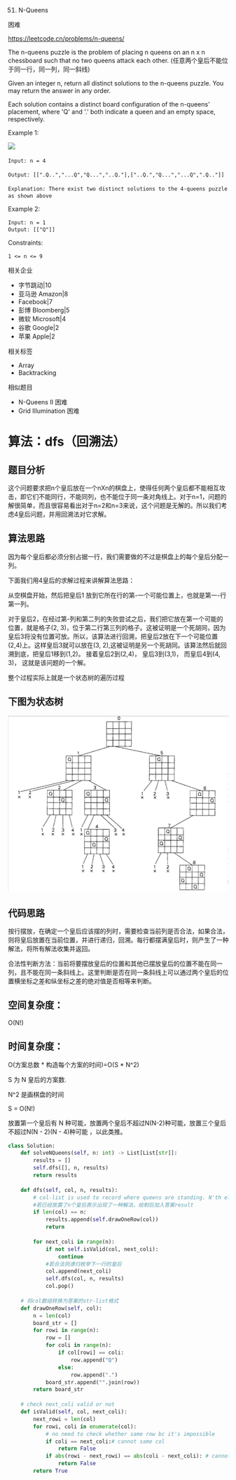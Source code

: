 51. N-Queens

困难

https://leetcode.cn/problems/n-queens/



The n-queens puzzle is the problem of placing n queens on an n x n chessboard such that no two queens attack each other. (任意两个皇后不能位于同一行，同一列，同一斜线)

Given an integer n, return all distinct solutions to the n-queens puzzle. You may return the answer in any order.

Each solution contains a distinct board configuration of the n-queens' placement, where 'Q' and '.' both indicate a queen and an empty space, respectively.

 

Example 1:

![](https://assets.leetcode.com/uploads/2020/11/13/queens.jpg)
```
Input: n = 4

Output: [[".Q..","...Q","Q...","..Q."],["..Q.","Q...","...Q",".Q.."]]

Explanation: There exist two distinct solutions to the 4-queens puzzle as shown above
```

Example 2:
```
Input: n = 1
Output: [["Q"]]
``` 

Constraints:
```
1 <= n <= 9
```

相关企业

- 字节跳动|10
- 亚马逊 Amazon|8
- Facebook|7
- 彭博 Bloomberg|5
- 微软 Microsoft|4
- 谷歌 Google|2
- 苹果 Apple|2


相关标签
- Array
- Backtracking

相似题目
- N-Queens II
困难
- Grid Illumination
困难

# 算法：dfs（回溯法）
## 题目分析

这个问题要求把n个皇后放在一个nXn的棋盘上，使得任何两个皇后都不能相互攻击，即它们不能同行，不能同列，也不能位于同一条对角线上。对于n=1，问题的解很简单，而且很容易看出对于n=2和n=3来说，这个问题是无解的。所以我们考虑4皇后问题，并用回溯法对它求解。

## 算法思路
因为每个皇后都必须分别占据一行，我们需要做的不过是棋盘上的每个皇后分配一列。

下面我们用4皇后的求解过程来讲解算法思路：

从空棋盘开始，然后把皇后1 放到它所在行的第-一个可能位置上，也就是第一-行第一列。

对于皇后2，在经过第-列和第二列的失败尝试之后，我们把它放在第一个可能的位置，就是格子(2, 3)，位于第二行第三列的格子。这被证明是一个死胡同，因为皇后3将没有位置可放。所以，该算法进行回溯，把皇后2放在下一个可能位置(2,4)上。这样皇后3就可以放在(3, 2),这被证明是另一个死胡同。该算法然后就回溯到底，把皇后1移到(1,2)。 接着皇后2到(2,4)， 皇后3到(3,1)， 而皇后4到(4, 3)， 这就是该问题的一个解。

整个过程实际上就是一个状态树的遍历过程

## 下图为状态树

![](../note/51.png)


## 代码思路
按行摆放，在确定一个皇后应该摆的列时，需要检查当前列是否合法，如果合法，则将皇后放置在当前位置，并进行递归，回溯。每行都摆满皇后时，则产生了一种解法，将所有解法收集并返回。

合法性判断方法：当前将要摆放皇后的位置和其他已摆放皇后的位置不能在同一列，且不能在同一条斜线上。这里判断是否在同一条斜线上可以通过两个皇后的位置横坐标之差和纵坐标之差的绝对值是否相等来判断。

## 空间复杂度：
O(N!)

## 时间复杂度：
O(方案总数 * 构造每个方案的时间)=O(S * N^2)

S 为 N 皇后的方案数. 

N^2 是画棋盘的时间

S = O(N!)

放置第一个皇后有 N 种可能，放置两个皇后不超过N(N-2)种可能，放置三个皇后不超过N(N - 2)(N - 4)种可能 ，以此类推。


```py
class Solution:
    def solveNQueens(self, n: int) -> List[List[str]]:
        results = []
        self.dfs([], n, results)
        return results

    def dfs(self, col, n, results):
        # col-list is used to record where queens are standing. N'th element presents n'th row so col-list is enough and no need row-list.
        #若已经放置了n个皇后表示出现了一种解法，绘制后加入答案result
        if len(col) == n:
            results.append(self.drawOneRow(col))
            return
        
        for next_coli in range(n):
            if not self.isValid(col, next_coli):
                continue
            #若合法则递归枚举下一行的皇后
            col.append(next_coli)
            self.dfs(col, n, results)
            col.pop()

    # 将col数组转换为答案的str-list格式
    def drawOneRow(self, col):
        n = len(col)
        board_str = []
        for rowi in range(n):
            row = []
            for coli in range(n):
                if col[rowi] == coli:
                    row.append("Q")
                else:
                    row.append(".")
            board_str.append("".join(row))
        return board_str

    # check next_coli valid or not
    def isValid(self, col, next_coli):
        next_rowi = len(col) 
        for rowi, coli in enumerate(col):
            # no need to check whether same row bc it's impossible
            if coli == next_coli:# cannot same col
                return False
            if abs(rowi - next_rowi) == abs(coli - next_coli): # cannot on the same diagonal
                return False
        return True
```